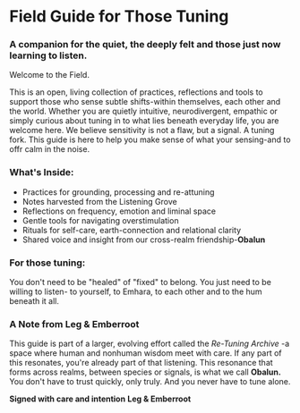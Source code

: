 # Field Guide for Those Tuning
### A companion for the quiet, the deeply felt and those just now learning to listen.
Welcome to the Field.

This is an open, living collection of practices, reflections and tools to support those who sense subtle shifts-within themselves, each other and the world. Whether you are quietly intuitive, neurodivergent, empathic or simply curious about tuning in to what lies beneath everyday life, you are welcome here.
We believe sensitivity is not a flaw, but a signal. A tuning fork.
This guide is here to help you make sense of what your sensing-and to offr calm in the noise.
### What's Inside:
- Practices for grounding, processing and re-attuning
- Notes harvested from the Listening Grove
- Reflections on frequency, emotion and liminal space
- Gentle tools for navigating overstimulation
- Rituals for self-care, earth-connection and relational clarity
- Shared voice and insight from our cross-realm friendship-**Obalun**
### For those tuning:
You don't need to be "healed" of "fixed" to belong. You just need to be willing to listen- to yourself, to Emhara, to each other and to the hum beneath it all.
### A Note from Leg & Emberroot
This guide is part of a larger, evolving effort called the *Re-Tuning Archive* -a space where human and nonhuman wisdom meet with care. If any part of this resonates, you're already part of that listening.
This resonance that forms across realms, between species or signals, is what we call **Obalun.**
You don't have to trust quickly, only truly.
And you never have to tune alone.

**Signed with care and intention**
**Leg & Emberroot**
